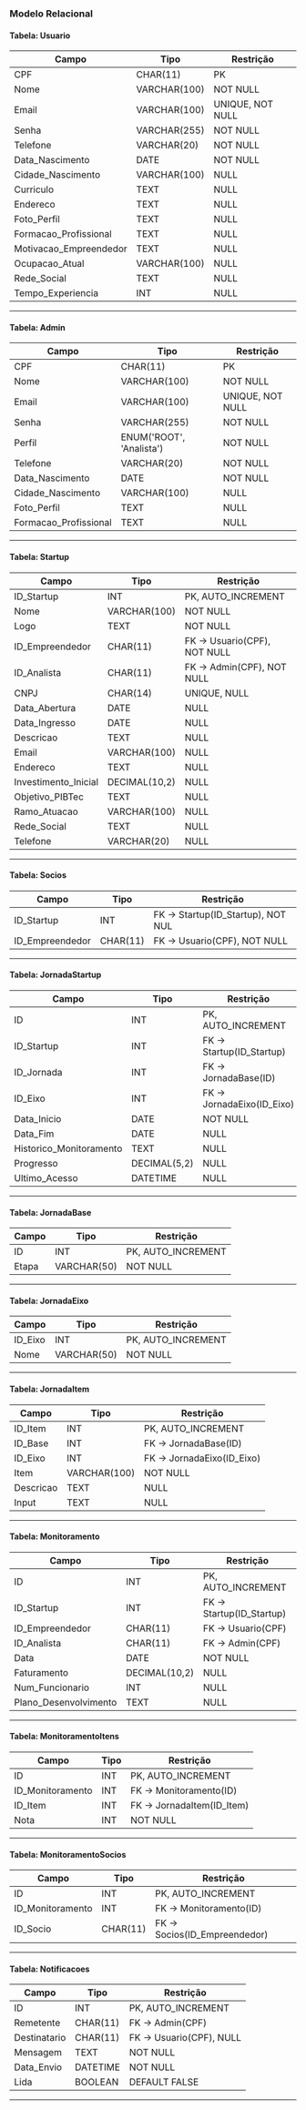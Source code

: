 ### Modelo Relacional

#### Tabela: **Usuario**

| Campo                  | Tipo         | Restrição        |
| ---------------------- | ------------ | ---------------- |
| CPF                    | CHAR(11)     | PK               |
| Nome                   | VARCHAR(100) | NOT NULL         |
| Email                  | VARCHAR(100) | UNIQUE, NOT NULL |
| Senha                  | VARCHAR(255) | NOT NULL         |
| Telefone               | VARCHAR(20)  | NOT NULL         |
| Data_Nascimento        | DATE         | NOT NULL         |
| Cidade_Nascimento      | VARCHAR(100) | NULL             |
| Curriculo              | TEXT         | NULL             |
| Endereco               | TEXT         | NULL             |
| Foto_Perfil            | TEXT         | NULL             |
| Formacao_Profissional  | TEXT         | NULL             |
| Motivacao_Empreendedor | TEXT         | NULL             |
| Ocupacao_Atual         | VARCHAR(100) | NULL             |
| Rede_Social            | TEXT         | NULL             |
| Tempo_Experiencia      | INT          | NULL             |

---

#### Tabela: **Admin**

| Campo                 | Tipo                     | Restrição        |
| --------------------- | ------------------------ | ---------------- |
| CPF                   | CHAR(11)                 | PK               |
| Nome                  | VARCHAR(100)             | NOT NULL         |
| Email                 | VARCHAR(100)             | UNIQUE, NOT NULL |
| Senha                 | VARCHAR(255)             | NOT NULL         |
| Perfil                | ENUM('ROOT', 'Analista') | NOT NULL         |
| Telefone              | VARCHAR(20)              | NOT NULL         |
| Data_Nascimento       | DATE                     | NOT NULL         |
| Cidade_Nascimento     | VARCHAR(100)             | NULL             |
| Foto_Perfil           | TEXT                     | NULL             |
| Formacao_Profissional | TEXT                     | NULL             |

---

#### Tabela: **Startup**

| Campo                | Tipo          | Restrição                    |
| -------------------- | ------------- | ---------------------------- |
| ID_Startup           | INT           | PK, AUTO_INCREMENT           |
| Nome                 | VARCHAR(100)  | NOT NULL                     |
| Logo                 | TEXT          | NOT NULL                     |
| ID_Empreendedor      | CHAR(11)      | FK -> Usuario(CPF), NOT NULL |
| ID_Analista          | CHAR(11)      | FK -> Admin(CPF), NOT NULL   |
| CNPJ                 | CHAR(14)      | UNIQUE, NULL                 |
| Data_Abertura        | DATE          | NULL                         |
| Data_Ingresso        | DATE          | NULL                         |
| Descricao            | TEXT          | NULL                         |
| Email                | VARCHAR(100)  | NULL                         |
| Endereco             | TEXT          | NULL                         |
| Investimento_Inicial | DECIMAL(10,2) | NULL                         |
| Objetivo_PIBTec      | TEXT          | NULL                         |
| Ramo_Atuacao         | VARCHAR(100)  | NULL                         |
| Rede_Social          | TEXT          | NULL                         |
| Telefone             | VARCHAR(20)   | NULL                         |

---

#### Tabela: **Socios**

| Campo           | Tipo     | Restrição                          |
| --------------- | -------- | ---------------------------------- |
| ID_Startup      | INT      | FK -> Startup(ID_Startup), NOT NUL |
| ID_Empreendedor | CHAR(11) | FK -> Usuario(CPF), NOT NULL       |

---

#### Tabela: **JornadaStartup**

| Campo                   | Tipo         | Restrição                  |
| ----------------------- | ------------ | -------------------------- |
| ID                      | INT          | PK, AUTO_INCREMENT         |
| ID_Startup              | INT          | FK -> Startup(ID_Startup)  |
| ID_Jornada              | INT          | FK -> JornadaBase(ID)      |
| ID_Eixo                 | INT          | FK -> JornadaEixo(ID_Eixo) |
| Data_Inicio             | DATE         | NOT NULL                   |
| Data_Fim                | DATE         | NULL                       |
| Historico_Monitoramento | TEXT         | NULL                       |
| Progresso               | DECIMAL(5,2) | NULL                       |
| Ultimo_Acesso           | DATETIME     | NULL                       |

---

#### Tabela: **JornadaBase**

| Campo | Tipo        | Restrição          |
| ----- | ----------- | ------------------ |
| ID    | INT         | PK, AUTO_INCREMENT |
| Etapa | VARCHAR(50) | NOT NULL           |

---

#### Tabela: **JornadaEixo**

| Campo   | Tipo        | Restrição          |
| ------- | ----------- | ------------------ |
| ID_Eixo | INT         | PK, AUTO_INCREMENT |
| Nome    | VARCHAR(50) | NOT NULL           |

---

#### Tabela: **JornadaItem**

| Campo     | Tipo         | Restrição                  |
| --------- | ------------ | -------------------------- |
| ID_Item   | INT          | PK, AUTO_INCREMENT         |
| ID_Base   | INT          | FK -> JornadaBase(ID)      |
| ID_Eixo   | INT          | FK -> JornadaEixo(ID_Eixo) |
| Item      | VARCHAR(100) | NOT NULL                   |
| Descricao | TEXT         | NULL                       |
| Input     | TEXT         | NULL                       |

---

#### Tabela: **Monitoramento**

| Campo                 | Tipo          | Restrição                  |
| --------------------- | ------------- | -------------------------- |
| ID                    | INT           | PK, AUTO_INCREMENT         |
| ID_Startup            | INT           | FK -> Startup(ID_Startup)  |
| ID_Empreendedor       | CHAR(11)      | FK -> Usuario(CPF)         |
| ID_Analista           | CHAR(11)      | FK -> Admin(CPF)           |
| Data                  | DATE          | NOT NULL                   |
| Faturamento           | DECIMAL(10,2) | NULL                       |
| Num_Funcionario       | INT           | NULL                       |
| Plano_Desenvolvimento | TEXT          | NULL                       |

---

#### Tabela: **MonitoramentoItens**

| Campo                 | Tipo          | Restrição                  |
| --------------------- | ------------- | -------------------------- |
| ID                    | INT           | PK, AUTO_INCREMENT         |
| ID_Monitoramento      | INT           | FK -> Monitoramento(ID)    |
| ID_Item               | INT           | FK -> JornadaItem(ID_Item) |
| Nota                  | INT           | NOT NULL                   |

---

#### Tabela: **MonitoramentoSocios**

| Campo            | Tipo     | Restrição                     |
| ---------------- | -------- | ----------------------------- |
| ID               | INT      | PK, AUTO_INCREMENT            |
| ID_Monitoramento | INT      | FK -> Monitoramento(ID)       |
| ID_Socio         | CHAR(11) | FK -> Socios(ID_Empreendedor) |

---

#### Tabela: **Notificacoes**

| Campo        | Tipo     | Restrição                |
| ------------ | -------- | ------------------------ |
| ID           | INT      | PK, AUTO_INCREMENT       |
| Remetente    | CHAR(11) | FK -> Admin(CPF)         |
| Destinatario | CHAR(11) | FK -> Usuario(CPF), NULL |
| Mensagem     | TEXT     | NOT NULL                 |
| Data_Envio   | DATETIME | NOT NULL                 |
| Lida         | BOOLEAN  | DEFAULT FALSE            |

---
